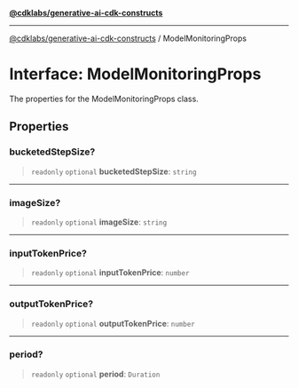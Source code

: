 [**@cdklabs/generative-ai-cdk-constructs**](../README.md)

***

[@cdklabs/generative-ai-cdk-constructs](../README.md) / ModelMonitoringProps

# Interface: ModelMonitoringProps

The properties for the ModelMonitoringProps class.

## Properties

### bucketedStepSize?

> `readonly` `optional` **bucketedStepSize**: `string`

***

### imageSize?

> `readonly` `optional` **imageSize**: `string`

***

### inputTokenPrice?

> `readonly` `optional` **inputTokenPrice**: `number`

***

### outputTokenPrice?

> `readonly` `optional` **outputTokenPrice**: `number`

***

### period?

> `readonly` `optional` **period**: `Duration`
